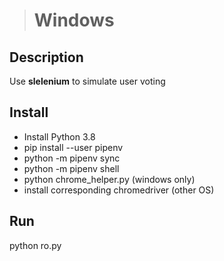 ># Windows

## Description
Use **slelenium** to simulate user voting

## Install

- Install Python 3.8
- pip install --user pipenv
- python -m pipenv sync
- python -m pipenv shell
- python chrome_helper.py (windows only)
- install corresponding chromedriver (other OS)


## Run

python ro.py
